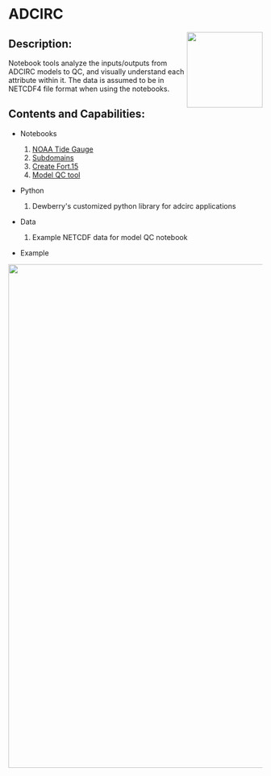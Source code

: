 # ADCIRC
<img style="float:right;" src="https://github.com/tmiesse/adcirc_prod/blob/master/extra/figures/DewberryLogo_RGB.png" width=150px>

## Description:
Notebook tools analyze the inputs/outputs from ADCIRC models to QC, and visually understand
each attribute within it. The data is assumed to be in NETCDF4 file format when using the notebooks.

## Contents and Capabilities:
- Notebooks 
    1. [NOAA Tide Gauge](http://nbviewer.jupyter.org/github/tmiesse/adcirc_prod/blob/master/notebooks/noaa_tide.ipynb)
    2. [Subdomains](http://nbviewer.jupyter.org/github/tmiesse/adcirc_prod/blob/master/notebooks/subdomain.ipynb)
    3. [Create Fort.15](http://nbviewer.jupyter.org/github/tmiesse/adcirc_prod/blob/master/notebooks/create_fort15.ipynb)
    4. [Model QC tool](http://nbviewer.jupyter.org/github/tmiesse/adcirc_prod/blob/master/notebooks/ModelQC__v2.ipynb)
- Python
    1. Dewberry's customized python library for adcirc applications
- Data
    1. Example NETCDF data for model QC notebook


- Example
<img  style="float:right;" src="https://github.com/tmiesse/adcirc_prod/blob/master/extra/figures/surface_canopy.PNG" width=1000px>
